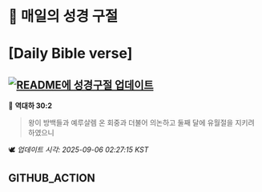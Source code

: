 # 🙏 매일의 성경 구절
# [Daily Bible verse]
## [![README에 성경구절 업데이트](https://github.com/DONGSUKA/first_test/actions/workflows/update-readme-bible.yml/badge.svg)](https://github.com/DONGSUKA/first_test/actions/workflows/update-readme-bible.yml)
<!-- START_BIBLE_VERSE -->
📖 **역대하 30:2**
> 왕이 방백들과 예루살렘 온 회중과 더불어 의논하고 둘째 달에 유월절을 지키려 하였으니

🕊️ _업데이트 시각: 2025-09-06 02:27:15 KST_
  <!-- END_BIBLE_VERSE -->
## GITHUB_ACTION
